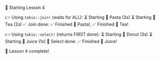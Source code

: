 🔰 Starting Lesson 4

👉 Using `tokio::join!` (waits for ALL):
⏳ Starting 🍝 Pasta (3s)
⏳ Starting 🍵 Tea (2s)
✅ Join done: ✅ Finished 🍝 Pasta!, ✅ Finished 🍵 Tea!

👉 Using `tokio::select!` (returns FIRST done):
⏳ Starting 🍩 Donut (3s)
⏳ Starting 🥤 Juice (1s)
🎯 Select done: ✅ Finished 🥤 Juice!

🎉 Lesson 4 complete!
